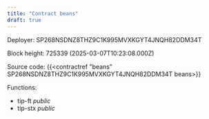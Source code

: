 ```yaml
---
title: "Contract beans"
draft: true
---
```

Deployer: SP268NSDNZ8THZ9C1K995MVXKGYT4JNQH82DDM34T


 



Block height: 725339 (2025-03-07T10:23:08.000Z)

Source code: {{<contractref "beans" SP268NSDNZ8THZ9C1K995MVXKGYT4JNQH82DDM34T beans>}}

Functions:

* tip-ft _public_
* tip-stx _public_
